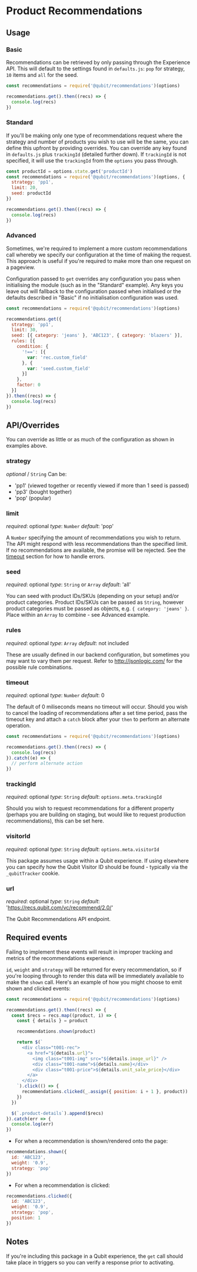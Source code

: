 # Product Recommendations

## Usage

### Basic

Recommendations can be retrieved by only passing through the Experience API. This will default to the settings found in `defaults.js`: `pop` for strategy, `10` items and `all` for the seed.

```js
const recommendations = require('@qubit/recommendations')(options)

recommendations.get().then((recs) => {
  console.log(recs)
})
```

### Standard

If you'll be making only one type of recommendations request where the strategy and number of products you wish to use will be the same, you can define this upfront by providing overrides. You can override any key found in `defaults.js` plus `trackingId` (detailed further down). If `trackingId` is not specified, it will use the `trackingId` from the `options` you pass through.

```js
const productId = options.state.get('productId')
const recommendations = require('@qubit/recommendations')(options, {
  strategy: 'pp1',
  limit: 20,
  seed: productId
})

recommendations.get().then((recs) => {
  console.log(recs)
})
```

### Advanced

Sometimes, we're required to implement a more custom recommendations call whereby we specify our configuration at the time of making the request. This approach is useful if you're required to make more than one request on a pageview.

Configuration passed to `get` overrides any configuration you pass when initialising the module (such as in the "Standard" example). Any keys you leave out will fallback to the configuration passed when initialised or the defaults described in "Basic" if no initialisation configuration was used.

```js
const recommendations = require('@qubit/recommendations')(options)

recommendations.get({
  strategy: 'pp1',
  limit: 30,
  seed: [{ category: 'jeans' }, 'ABC123', { category: 'blazers' }],
  rules: [{
    condition: {
      '!==': [{
        var: 'rec.custom_field'
      }, {
        var: 'seed.custom_field'
      }]
    },
    factor: 0
  }]
}).then((recs) => {
  console.log(recs)
})
```

## API/Overrides

You can override as little or as much of the configuration as shown in examples above.

### strategy
*optional* / `String`
Can be:

- 'pp1' (viewed together or recently viewed if more than 1 seed is passed)
- 'pp3' (bought together)
- 'pop' (popular)

### limit
*required*: optional
*type*: `Number`
*default*: 'pop'

A `Number` specifying the amount of recommendations you wish to return. The API might respond with less recommendations than the specified limit. If no recommendations are available, the promise will be rejected. See the [timeout](#timeout) section for how to handle errors.

### seed
*required*: optional
*type*: `String` or `Array`
*default*: 'all'

You can seed with product IDs/SKUs (depending on your setup) and/or product categories. Product IDs/SKUs can be passed as `String`, however product categories must be passed as objects, e.g. `{ category: 'jeans' }`. Place within an `Array` to combine - see Advanced example.

### rules
*required*: optional
*type*: `Array`
*default*: not included

These are usually defined in our backend configuration, but sometimes you may want to vary them per request. Refer to http://jsonlogic.com/ for the possible rule combinations.

### timeout
*required*: optional
*type*: `Number`
*default*: 0

The default of 0 miliseconds means no timeout will occur. Should you wish to cancel the loading of recommendations after a set time period, pass the timeout key and attach a `catch` block after your `then` to perform an alternate operation.

```js
const recommendations = require('@qubit/recommendations')(options)

recommendations.get().then((recs) => {
  console.log(recs)
}).catch((e) => {
  // perform alternate action
})
```

### trackingId
*required*: optional
*type*: `String`
*default*: `options.meta.trackingId`

Should you wish to request recommendations for a different property (perhaps you are building on staging, but would like to request production recommendations), this can be set here.

### visitorId
*required*: optional
*type*: `String`
*default*: `options.meta.visitorId`

This package assumes usage within a Qubit experience. If using elsewhere you can specify how the Qubit Visitor ID should be found - typically via the `_qubitTracker` cookie.

### url
*required*: optional
*type*: `String`
*default*: 'https://recs.qubit.com/vc/recommend/2.0/'

The Qubit Recommendations API endpoint.

## Required events

Failing to implement these events will result in improper tracking and metrics of the recommendations experience.

`id`, `weight` and `strategy` will be returned for every recommendation, so if you're looping through to render this data will be immediately available to make the `shown` call. Here's an example of how you might choose to emit shown and clicked events:

```js
const recommendations = require('@qubit/recommendations')(options)

recommendations.get().then((recs) => {
  const $recs = recs.map((product, i) => {
    const { details } = product

    recommendations.shown(product)

    return $(`
      <div class="t001-rec">
        <a href="${details.url}">
          <img class="t001-img" src="${details.image_url}" />
          <div class="t001-name">${details.name}</div>
          <div class="t001-price">${details.unit_sale_price}</div>
        </a>
      </div>
    `).click(() => {
      recommendations.clicked(_.assign({ position: i + 1 }, product))
    })
  })

  $(`.product-details`).append($recs)
}).catch(err => {
  console.log(err)
})
```

- For when a recommendation is shown/rendered onto the page:

```js
recommendations.shown({
  id: 'ABC123',
  weight: '0.9',
  strategy: 'pop'
})
```

- For when a recommendation is clicked:

```js
recommendations.clicked({
  id: 'ABC123',
  weight: '0.9',
  strategy: 'pop',
  position: 1
})
```

## Notes

If you're including this package in a Qubit experience, the `get` call should take place in triggers so you can verify a response prior to activating.

